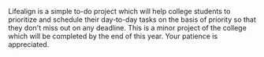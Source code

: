 Lifealign is a simple to-do project which will help college students to prioritize and schedule their day-to-day tasks on the basis of priority so that they don't miss out on any deadline. This is a minor project of the college which will be completed by the end of this year. Your patience is appreciated.
